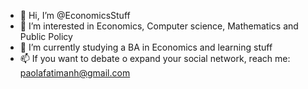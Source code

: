 - 👋 Hi, I’m @EconomicsStuff
- 👀 I’m interested in Economics, Computer science, Mathematics and Public Policy
- 🌱 I’m currently studying a BA in Economics and learning stuff
- 📫 If you want to debate o expand your social network, reach me: paolafatimanh@gmail.com

